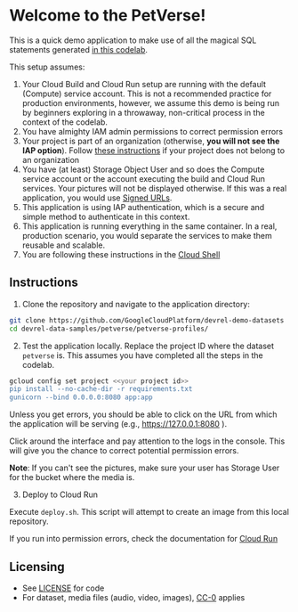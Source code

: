 #   Welcome to the PetVerse!

This is a quick demo application to make use of all the magical SQL statements generated [in this codelab](https://codelabs.developers.google.com/devsite/codelabs/petverse_multimodal).


This setup assumes:
1. Your Cloud Build and Cloud Run setup are running with the default (Compute) service account. This is not a recommended practice for production environments, however, we assume this demo is being run by beginners exploring in a throwaway, non-critical process in the context of the codelab.
2. You have almighty IAM admin permissions to correct permission errors
3. Your project is part of an organization (otherwise, **you will not see the IAP option**). Follow [these instructions](https://cloud.google.com/iap/docs/enabling-cloud-run) if your project does not belong to an organization
4. You have (at least) Storage Object User and so does the Compute service account or the account executing the build and Cloud Run services. Your pictures will not be displayed otherwise. If this was a real application, you would use [Signed URLs](https://cloud.google.com/storage/docs/access-control/signing-urls-with-helpers).
5. This application is using IAP authentication, which is a secure and simple method to authenticate in this context.
6. This application is running everything in the same container. In a real, production scenario, you would separate the services to make them reusable and scalable.
7. You are following these instructions in the [Cloud Shell](https://shell.cloud.google.com/)


## Instructions

1. Clone the repository and navigate to the application directory:

```bash
git clone https://github.com/GoogleCloudPlatform/devrel-demo-datasets
cd devrel-data-samples/petverse/petverse-profiles/
```

2. Test the application locally. Replace the project ID where the dataset `petverse` is. This assumes you have completed all the steps in the codelab.

```bash
gcloud config set project <<your project id>>
pip install --no-cache-dir -r requirements.txt
gunicorn --bind 0.0.0.0:8080 app:app
```

Unless you get errors, you should be able to click on the URL from which the application will be serving (e.g., https://127.0.0.1:8080 ).

Click around the interface and pay attention to the logs in the console. This will give you the chance to correct potential permission errors.

**Note**: If you can't see the pictures, make sure your user has Storage User for the bucket where the media is.

3. Deploy to Cloud Run

Execute `deploy.sh`. This script will attempt to create an image from this local repository.

If you run into permission errors, check the documentation for [Cloud Run](https://cloud.google.com/run/docs/deploying-source-code#required_roles)

## Licensing

* See [LICENSE](LICENSE) for code
* For dataset, media files (audio, video, images), [CC-0](https://creativecommons.org/public-domain/cc0/) applies
